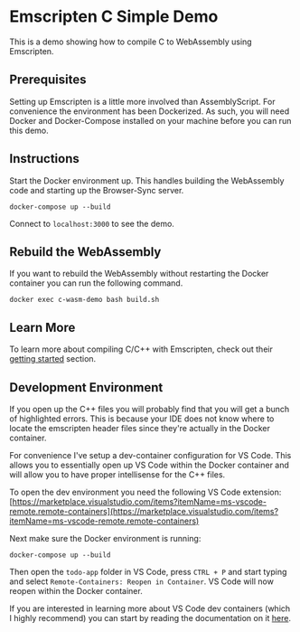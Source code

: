 # Emscripten C Simple Demo

This is a demo showing how to compile C to WebAssembly using Emscripten.

## Prerequisites

Setting up Emscripten is a little more involved than AssemblyScript. For
convenience the environment has been Dockerized. As such, you will need
Docker and Docker-Compose installed on your machine before you can run this
demo.

## Instructions

Start the Docker environment up. This handles building the WebAssembly code
and starting up the Browser-Sync server.

```
docker-compose up --build
```

Connect to `localhost:3000` to see the demo.

## Rebuild the WebAssembly

If you want to rebuild the WebAssembly without restarting the Docker container
you can run the following command.

```
docker exec c-wasm-demo bash build.sh
```

## Learn More

To learn more about compiling C/C++ with Emscripten, check out their
[getting started](https://emscripten.org/docs/getting_started/index.html)
section.

## Development Environment

If you open up the C++ files you will probably find that you will get a bunch of
highlighted errors. This is because your IDE does not know where to locate
the emscripten header files since they're actually in the Docker container. 

For convenience I've setup a dev-container configuration for VS Code. This 
allows you to essentially open up VS Code within the Docker container and will
allow you to have proper intellisense for the C++ files.

To open the dev environment you need the following VS Code extension: 
[https://marketplace.visualstudio.com/items?itemName=ms-vscode-remote.remote-containers](https://marketplace.visualstudio.com/items?itemName=ms-vscode-remote.remote-containers)

Next make sure the Docker environment is running:

```
docker-compose up --build
```

Then open the `todo-app` folder in VS Code, press `CTRL + P` and start
typing and select `Remote-Containers: Reopen in Container`. VS Code will now
reopen within the Docker container.

If you are interested in learning more about VS Code dev containers (which
I highly recommend) you can start by reading the documentation on it 
[here](https://code.visualstudio.com/docs/remote/containers).